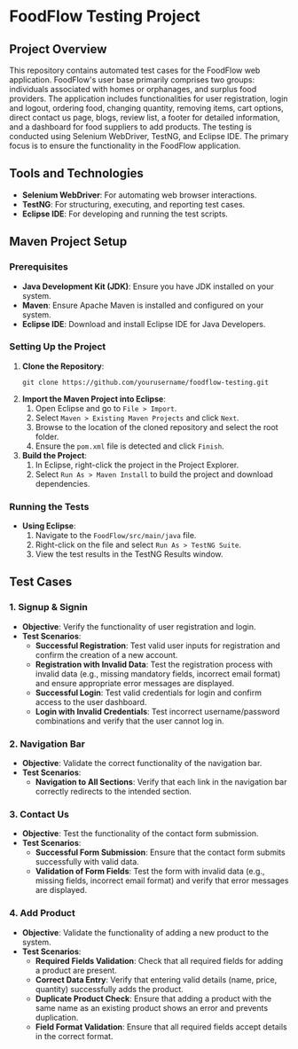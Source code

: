 <!DOCTYPE html>
<html lang="en">

<body>
    <h1>FoodFlow Testing Project</h1>
    
<h2>Project Overview</h2>
<p>This repository contains automated test cases for the FoodFlow web application. FoodFlow's user base primarily comprises two groups: individuals associated with homes or orphanages, and surplus food providers. The application includes functionalities for user registration, login and logout, ordering food, changing quantity, removing items, cart options, direct contact us page, blogs, review list, a footer for detailed information, and a dashboard for food suppliers to add products. The testing is conducted using Selenium WebDriver, TestNG, and Eclipse IDE. The primary focus is to ensure the functionality in the FoodFlow application.</p>
 <h2>Tools and Technologies</h2>
<ul>
        <li><strong>Selenium WebDriver</strong>: For automating web browser interactions.</li>
        <li><strong>TestNG</strong>: For structuring, executing, and reporting test cases.</li>
        <li><strong>Eclipse IDE</strong>: For developing and running the test scripts.</li>
    </ul>
    

    
<h2>Maven Project Setup</h2>
    
<h3>Prerequisites</h3>
    <ul>
        <li><strong>Java Development Kit (JDK)</strong>: Ensure you have JDK installed on your system.</li>
        <li><strong>Maven</strong>: Ensure Apache Maven is installed and configured on your system.</li>
        <li><strong>Eclipse IDE</strong>: Download and install Eclipse IDE for Java Developers.</li>
    </ul>
    
<h3>Setting Up the Project</h3>
    <ol>
        <li><strong>Clone the Repository</strong>:
            <pre><code>git clone https://github.com/yourusername/foodflow-testing.git</code></pre>
        </li>
        <li><strong>Import the Maven Project into Eclipse</strong>:
            <ol>
                <li>Open Eclipse and go to <code>File &gt; Import</code>.</li>
                <li>Select <code>Maven &gt; Existing Maven Projects</code> and click <code>Next</code>.</li>
                <li>Browse to the location of the cloned repository and select the root folder.</li>
                <li>Ensure the <code>pom.xml</code> file is detected and click <code>Finish</code>.</li>
            </ol>
        </li>
        <li><strong>Build the Project</strong>:
            <ol>
                <li>In Eclipse, right-click the project in the Project Explorer.</li>
                <li>Select <code>Run As &gt; Maven Install</code> to build the project and download dependencies.</li>
            </ol>
        </li>
    </ol>
    
 <h3>Running the Tests</h3>
    <ul>
        <li><strong>Using Eclipse</strong>:
            <ol>
                <li>Navigate to the <code>FoodFlow/src/main/java</code> file.</li>
                <li>Right-click on the  file and select <code>Run As &gt; TestNG Suite</code>.</li>
                <li>View the test results in the TestNG Results window.</li>
            </ol>
        </li>
    </ul>
    
 <h2>Test Cases</h2>
    
 <h3>1. Signup & Signin</h3>
    <ul>
        <li><strong>Objective</strong>: Verify the functionality of user registration and login.</li>
        <li><strong>Test Scenarios</strong>:
            <ul>
                <li><strong>Successful Registration</strong>: Test valid user inputs for registration and confirm the creation of a new account.</li>
                <li><strong>Registration with Invalid Data</strong>: Test the registration process with invalid data (e.g., missing mandatory fields, incorrect email format) and ensure appropriate error messages are displayed.</li>
                <li><strong>Successful Login</strong>: Test valid credentials for login and confirm access to the user dashboard.</li>
                <li><strong>Login with Invalid Credentials</strong>: Test incorrect username/password combinations and verify that the user cannot log in.</li>
            </ul>
        </li>
    </ul>
    
 <h3>2. Navigation Bar</h3>
    <ul>
        <li><strong>Objective</strong>: Validate the correct functionality of the navigation bar.</li>
        <li><strong>Test Scenarios</strong>:
            <ul>
                <li><strong>Navigation to All Sections</strong>: Verify that each link in the navigation bar correctly redirects to the intended section.</li>
            </ul>
        </li>
    </ul>
    
 <h3>3. Contact Us</h3>
    <ul>
        <li><strong>Objective</strong>: Test the functionality of the contact form submission.</li>
        <li><strong>Test Scenarios</strong>:
            <ul>
                <li><strong>Successful Form Submission</strong>: Ensure that the contact form submits successfully with valid data.</li>
                <li><strong>Validation of Form Fields</strong>: Test the form with invalid data (e.g., missing fields, incorrect email format) and verify that error messages are displayed.</li>
            </ul>
        </li>
    </ul>
    
 <h3>4. Add Product</h3>
    <ul>
        <li><strong>Objective</strong>: Validate the functionality of adding a new product to the system.</li>
        <li><strong>Test Scenarios</strong>:
            <ul>
                <li><strong>Required Fields Validation</strong>: Check that all required fields for adding a product are present.</li>
                <li><strong>Correct Data Entry</strong>: Verify that entering valid details (name, price, quantity) successfully adds the product.</li>
                <li><strong>Duplicate Product Check</strong>: Ensure that adding a product with the same name as an existing product shows an error and prevents duplication.</li>
                <li><strong>Field Format Validation</strong>: Ensure that all required fields accept details in the correct format.</li>
            </ul>
        </li>
    </ul>
</body>
</html>


